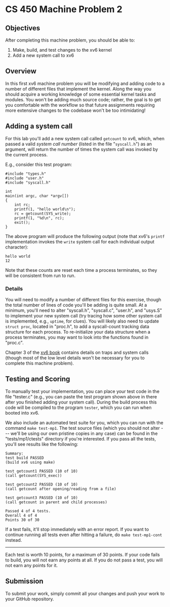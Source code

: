 # CS 450 Machine Problem 2

## Objectives

After completing this machine problem, you should be able to:

1. Make, build, and test changes to the xv6 kernel
2. Add a new system call to xv6

## Overview

In this first xv6 machine problem you will be modifying and adding code to a
number of different files that implement the kernel. Along the way you should
acquire a working knowledge of some essential kernel tasks and modules. You
won't be adding much source code; rather, the goal is to get you comfortable
with the workflow so that future assignments requiring more extensive changes
to the codebase won't be too intimidating!

## Adding a system call

For this lab you'll add a new system call called `getcount` to xv6, which, when
passed a valid *system call number* (listed in the file "`syscall.h`") as an
argument, will return the number of times the system call was invoked by the
current process.

E.g., consider this test program:

    #include "types.h"
    #include "user.h"
    #include "syscall.h"

    int
    main(int argc, char *argv[])
    {
        int rc;
        printf(1, "hello world\n");
        rc = getcount(SYS_write);
        printf(1, "%d\n", rc);
        exit();
    }

The above program will produce the following output (note that xv6's `printf`
implementation invokes the `write` system call for each individual output
character):

    hello world
    12

Note that these counts are reset each time a process terminates, so they will be
consistent from run to run.

### Details

You will need to modify a number of different files for this exercise, though
the total number of lines of code you'll be adding is quite small. At a minimum,
you'll need to alter "syscall.h", "syscall.c", "user.h", and "usys.S" to
implement your new system call (try tracing how some other system call is
implemented, e.g., `uptime`, for clues). You will likely also need to update
`struct proc`, located in "proc.h", to add a syscall-count tracking data
structure for each process. To re-initialize your data structure when a process
terminates, you may want to look into the functions found in "proc.c".

Chapter 3 of the
[xv6 book](http://pdos.csail.mit.edu/6.828/2012/xv6/book-rev7.pdf) contains
details on traps and system calls (though most of the low level details won't be
necessary for you to complete this machine problem).

## Testing and Scoring

To manually test your implementation, you can place your test code in the file
"tester.c" (e.g., you can paste the test program shown above in there after you
finished adding your system call). During the build process this code will be
compiled to the program `tester`, which you can run when booted into xv6.

We also include an automated test suite for you, which you can run with the
command `make test-mp1`. The test source files (which you should not alter ---
we'll be using our own pristine copies in any case) can be found in the
"tests/mp1/ctests" directory if you're interested. If you pass all the tests,
you'll see results like the following:

    Summary:
    test build PASSED
    (build xv6 using make)

    test getcount1 PASSED (10 of 10)
    (call getcount(SYS_exec))

    test getcount2 PASSED (10 of 10)
    (call getcount after opening/reading from a file)

    test getcount3 PASSED (10 of 10)
    (call getcount in parent and child processes)

    Passed 4 of 4 tests.
    Overall 4 of 4
    Points 30 of 30

If a test fails, it'll stop immediately with an error report. If you want to
continue running all tests even after hitting a failure, do `make test-mp1-cont`
instead.

---

Each test is worth 10 points, for a maximum of 30 points. If your code fails to
build, you will not earn any points at all. If you do not pass a test, you will
not earn any points for it.

## Submission

To submit your work, simply commit all your changes and push your work to your
GitHub repository.
